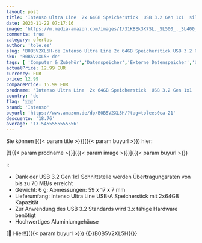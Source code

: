 ```yaml
---
layout: post
title: 'Intenso Ultra Line  2x 64GB Speicherstick  USB 3.2 Gen 1x1  silber'
date: 2023-11-22 07:17:16
image: 'https://m.media-amazon.com/images/I/31KBEk3K7SL._SL500_._SL400_.jpg'
comments: true
category: ofertas
author: 'tole.es'
slug: 'B0B5V2XL5H-de Intenso Ultra Line 2x 64GB Speicherstick USB 3.2 Gen 1x1...'
sku: 'B0B5V2XL5H-de'
tags: [ 'Computer & Zubehör','Datenspeicher','Externe Datenspeicher','USB-Sticks','intenso','🇩🇪', ]
actualPrice: 12.99 EUR
currency: EUR
price: 12.99
comparePrice: 15.99 EUR
prodname: 'Intenso Ultra Line  2x 64GB Speicherstick  USB 3.2 Gen 1x1  silber'
country: 'de'
flag: '🇩🇪'
brand: 'Intenso'
buyurl: 'https://www.amazon.de/dp/B0B5V2XL5H/?tag=tolees0ca-21'
descuento: '18.76'
average: '13.5455555555556'
---
```


Sie können [{{< param title >}}]({{< param buyurl >}}) hier:

[![{{< param prodname >}}]({{< param image >}})]({{< param buyurl >}})

ℹ️:

- Dank der USB 3.2 Gen 1x1 Schnittstelle werden Übertragungsraten von bis zu 70 MB/s erreicht
- Gewicht: 6 g; Abmessungen: 59 x 17 x 7 mm
- Lieferumfang: Intenso Ultra Line USB-A Speicherstick mit 2x64GB Kapazität
- Zur Anwendung des USB 3.2 Standards wird 3.x fähige Hardware benötigt
- Hochwertiges Aluminiumgehäuse

[🛒 Hier!!]({{< param buyurl >}})
{{<world>}}B0B5V2XL5H{{</world>}}
